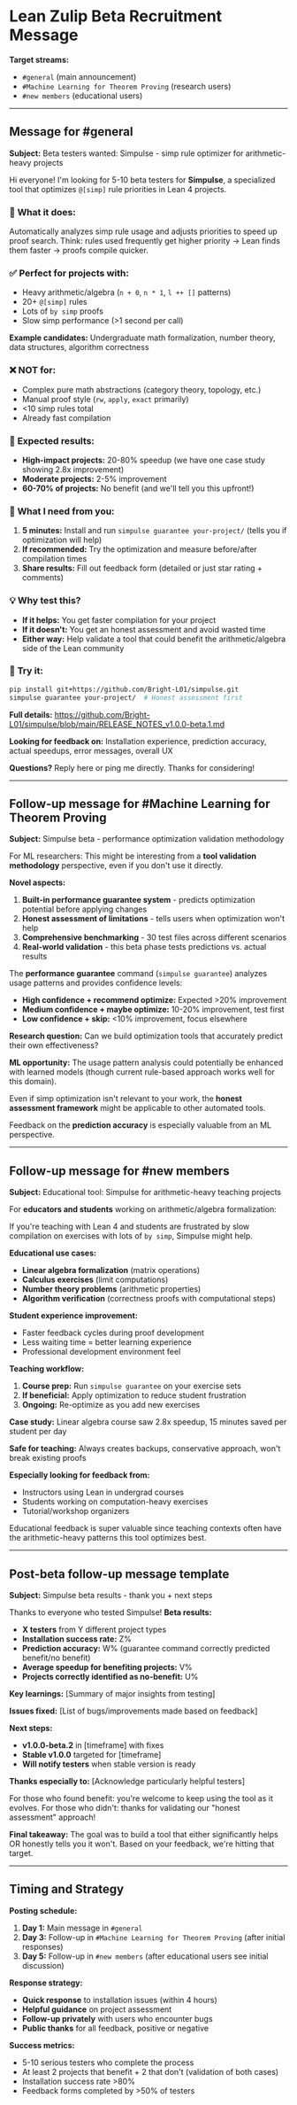 # Lean Zulip Beta Recruitment Message

**Target streams:** 
- `#general` (main announcement)
- `#Machine Learning for Theorem Proving` (research users)
- `#new members` (educational users)

---

## Message for #general

**Subject:** Beta testers wanted: Simpulse - simp rule optimizer for arithmetic-heavy projects

Hi everyone! I'm looking for 5-10 beta testers for **Simpulse**, a specialized tool that optimizes `@[simp]` rule priorities in Lean 4 projects.

### 🎯 **What it does:**
Automatically analyzes simp rule usage and adjusts priorities to speed up proof search. Think: rules used frequently get higher priority → Lean finds them faster → proofs compile quicker.

### ✅ **Perfect for projects with:**
- Heavy arithmetic/algebra (`n + 0`, `n * 1`, `l ++ []` patterns)
- 20+ `@[simp]` rules
- Lots of `by simp` proofs
- Slow simp performance (>1 second per call)

**Example candidates:** Undergraduate math formalization, number theory, data structures, algorithm correctness

### ❌ **NOT for:**
- Complex pure math abstractions (category theory, topology, etc.)
- Manual proof style (`rw`, `apply`, `exact` primarily) 
- <10 simp rules total
- Already fast compilation

### 🚀 **Expected results:**
- **High-impact projects:** 20-80% speedup (we have one case study showing 2.8x improvement)
- **Moderate projects:** 2-5% improvement
- **60-70% of projects:** No benefit (and we'll tell you this upfront!)

### 📝 **What I need from you:**
1. **5 minutes:** Install and run `simpulse guarantee your-project/` (tells you if optimization will help)
2. **If recommended:** Try the optimization and measure before/after compilation times
3. **Share results:** Fill out feedback form (detailed or just star rating + comments)

### 💡 **Why test this?**
- **If it helps:** You get faster compilation for your project
- **If it doesn't:** You get an honest assessment and avoid wasted time
- **Either way:** Help validate a tool that could benefit the arithmetic/algebra side of the Lean community

### 🔗 **Try it:**
```bash
pip install git+https://github.com/Bright-L01/simpulse.git
simpulse guarantee your-project/  # Honest assessment first
```

**Full details:** https://github.com/Bright-L01/simpulse/blob/main/RELEASE_NOTES_v1.0.0-beta.1.md

**Looking for feedback on:** Installation experience, prediction accuracy, actual speedups, error messages, overall UX

**Questions?** Reply here or ping me directly. Thanks for considering!

---

## Follow-up message for #Machine Learning for Theorem Proving

**Subject:** Simpulse beta - performance optimization validation methodology

For ML researchers: This might be interesting from a **tool validation methodology** perspective, even if you don't use it directly.

**Novel aspects:**
1. **Built-in performance guarantee system** - predicts optimization potential before applying changes
2. **Honest assessment of limitations** - tells users when optimization won't help
3. **Comprehensive benchmarking** - 30 test files across different scenarios
4. **Real-world validation** - this beta phase tests predictions vs. actual results

The **performance guarantee** command (`simpulse guarantee`) analyzes usage patterns and provides confidence levels:
- **High confidence + recommend optimize:** Expected >20% improvement
- **Medium confidence + maybe optimize:** 10-20% improvement, test first  
- **Low confidence + skip:** <10% improvement, focus elsewhere

**Research question:** Can we build optimization tools that accurately predict their own effectiveness?

**ML opportunity:** The usage pattern analysis could potentially be enhanced with learned models (though current rule-based approach works well for this domain).

Even if simp optimization isn't relevant to your work, the **honest assessment framework** might be applicable to other automated tools.

Feedback on the **prediction accuracy** is especially valuable from an ML perspective.

---

## Follow-up message for #new members  

**Subject:** Educational tool: Simpulse for arithmetic-heavy teaching projects

For **educators and students** working on arithmetic/algebra formalization:

If you're teaching with Lean 4 and students are frustrated by slow compilation on exercises with lots of `by simp`, Simpulse might help.

**Educational use cases:**
- **Linear algebra formalization** (matrix operations)
- **Calculus exercises** (limit computations) 
- **Number theory problems** (arithmetic properties)
- **Algorithm verification** (correctness proofs with computational steps)

**Student experience improvement:**
- Faster feedback cycles during proof development
- Less waiting time = better learning experience
- Professional development environment feel

**Teaching workflow:**
1. **Course prep:** Run `simpulse guarantee` on your exercise sets
2. **If beneficial:** Apply optimization to reduce student frustration
3. **Ongoing:** Re-optimize as you add new exercises

**Case study:** Linear algebra course saw 2.8x speedup, 15 minutes saved per student per day

**Safe for teaching:** Always creates backups, conservative approach, won't break existing proofs

**Especially looking for feedback from:**
- Instructors using Lean in undergrad courses
- Students working on computation-heavy exercises
- Tutorial/workshop organizers

Educational feedback is super valuable since teaching contexts often have the arithmetic-heavy patterns this tool optimizes best.

---

## Post-beta follow-up message template

**Subject:** Simpulse beta results - thank you + next steps

Thanks to everyone who tested Simpulse! **Beta results:**

- **X testers** from Y different project types
- **Installation success rate:** Z%
- **Prediction accuracy:** W% (guarantee command correctly predicted benefit/no benefit)
- **Average speedup for benefiting projects:** V%
- **Projects correctly identified as no-benefit:** U%

**Key learnings:**
[Summary of major insights from testing]

**Issues fixed:**
[List of bugs/improvements made based on feedback]

**Next steps:**
- **v1.0.0-beta.2** in [timeframe] with fixes
- **Stable v1.0.0** targeted for [timeframe]
- **Will notify testers** when stable version is ready

**Thanks especially to:** [Acknowledge particularly helpful testers]

For those who found benefit: you're welcome to keep using the tool as it evolves.
For those who didn't: thanks for validating our "honest assessment" approach!

**Final takeaway:** The goal was to build a tool that either significantly helps OR honestly tells you it won't. Based on your feedback, we're hitting that target.

---

## Timing and Strategy

**Posting schedule:**
1. **Day 1:** Main message in `#general`
2. **Day 3:** Follow-up in `#Machine Learning for Theorem Proving` (after initial responses)
3. **Day 5:** Follow-up in `#new members` (after educational users see initial discussion)

**Response strategy:**
- **Quick response** to installation issues (within 4 hours)
- **Helpful guidance** on project assessment
- **Follow-up privately** with users who encounter bugs
- **Public thanks** for all feedback, positive or negative

**Success metrics:**
- 5-10 serious testers who complete the process
- At least 2 projects that benefit + 2 that don't (validation of both cases)
- Installation success rate >80%
- Feedback forms completed by >50% of testers